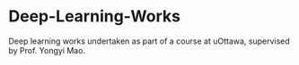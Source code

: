 # Deep-Learning-Works
Deep learning works undertaken as part of a course at uOttawa, supervised by Prof. Yongyi Mao.
